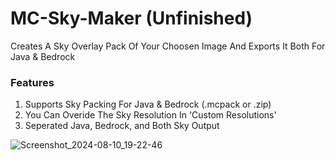# MC-Sky-Maker (Unfinished)
Creates A Sky Overlay Pack Of Your Choosen Image And Exports It Both For Java & Bedrock

### Features

1. Supports Sky Packing For Java & Bedrock (.mcpack or .zip)
2. You Can Overide The Sky Resolution In 'Custom Resolutions' 
4. Seperated Java, Bedrock, and Both Sky Output

![Screenshot_2024-08-10_19-22-46](https://github.com/user-attachments/assets/84079ede-8d6d-489f-beb2-c459c7aa0290)
